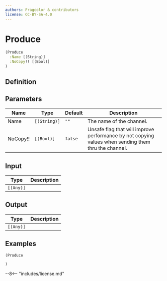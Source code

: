 ```yaml
---
authors: Fragcolor & contributors
license: CC-BY-SA-4.0
---
```



# Produce

```clojure
(Produce
  :Name [(String)]
  :NoCopy!! [(Bool)]
)
```


## Definition




## Parameters

| Name | Type | Default | Description |
|------|------|---------|-------------|
| Name | `[(String)]` | `""` | The name of the channel. |
| NoCopy!! | `[(Bool)]` | `false` | Unsafe flag that will improve performance by not copying values when sending them thru the channel. |


## Input

| Type | Description |
|------|-------------|
| `[(Any)]` |  |


## Output

| Type | Description |
|------|-------------|
| `[(Any)]` |  |


## Examples

```clojure
(Produce

)
```


--8<-- "includes/license.md"
